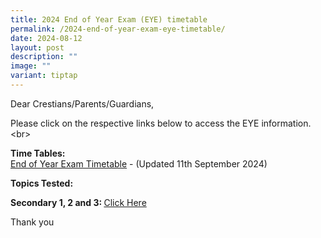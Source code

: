 ```yaml
---
title: 2024 End of Year Exam (EYE) timetable
permalink: /2024-end-of-year-exam-eye-timetable/
date: 2024-08-12
layout: post
description: ""
image: ""
variant: tiptap
---
```

<p>Dear Crestians/Parents/Guardians,</p>
<p>Please click on the respective links below to access the EYE information.&lt;br&gt;</p>
<p><strong>Time Tables:</strong>
<br><a href="/files/Timetable_Announcement/2024/2024_EOY_Exam_Timetable_updated_20240911.pdf" rel="noopener noreferrer nofollow" target="_blank">End of Year Exam Timetable</a> -
(Updated 11th September 2024)</p>
<p><strong>Topics Tested:</strong>
</p>
<p><strong>Secondary 1, 2 and 3: </strong><a href="https://drive.google.com/drive/folders/12lL5m_pxe47QMEhWtlp2hhXADUwbzh0f?usp=sharing" rel="noopener noreferrer nofollow" target="_blank">Click Here</a>
<br>
</p>
<p>Thank you</p>
<p></p>
<p></p>